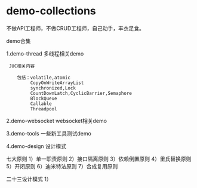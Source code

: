 # demo-collections
不做API工程师，不做CRUD工程师，自己动手，丰衣足食。

demo合集

1.demo-thread   多线程相关demo

     JUC相关内容
      
        包括：volatile,atomic
             CopyOnWriteArrayList
             synchronized,Lock
             CountDownLatch,CyclicBarrier,Semaphore
             BlockQueue
             Callable
             Threadpool

2.demo-websocket  websocket相关demo

3.demo-tools   一些新工具测试demo

4.demo-design  设计模式
     
   七大原则
   1）单一职责原则
   2）接口隔离原则
   3）依赖倒置原则
   4）里氏替换原则
   5）开闭原则
   6）迪米特法原则
   7）合成复用原则
   
   二十三设计模式
    1）



